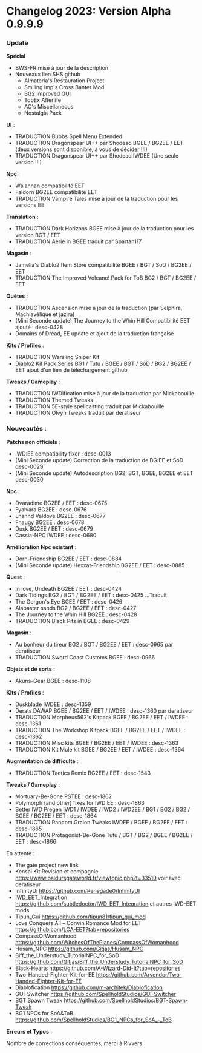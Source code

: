 # Changelog 2023: Version Alpha 0.9.9.9

### Update

**Spécial**

- BWS-FR mise à jour de la description
- Nouveaux lien SHS github	
	- Almateria's Restauration Project
	- Smiling Imp's Cross Banter Mod
	- BG2 Improved GUI
	- TobEx Afterlife
	- AC's Miscellaneous 
	- Nostalgia Pack

**UI** :

- TRADUCTION Bubbs Spell Menu Extended
- TRADUCTION Dragonspear UI++ par Shodead BGEE / BG2EE / EET (deux versions sont disponible, à vous de décider !!!)
- TRADUCTION Dragonspear UI++ par Shodead IWDEE (Une seule version !!!)

**Npc** :

- Walahnan compatibilité EET
- Faldorn BG2EE compatibilité EET
- TRADUCTION Vampire Tales mise à jour de la traduction pour les versions EE

**Translation** :

- TRADUCTION Dark Horizons BGEE mise à jour de la traduction pour les version BGT / EET
- TRADUCTION Aerie in BGEE traduit par Spartan117

**Magasin** :

- Jamella's Diablo2 Item Store compatibilité BGEE / BGT / SoD / BG2EE / EET
- TRADUCTION The Improved Volcano! Pack for ToB  BG2 / BGT / BG2EE / EET

**Quêtes** :

- TRADUCTION Ascension mise à jour de la traduction (par Selphira, Machiavélique et jazira)
- (Mini Seconde update) The Journey to the Whin Hill Compatibilité EET ajouté : desc-0428
- Domains of Dread, EE update et ajout de la traduction française

**Kits / Profiles** :

- TRADUCTION Warsling Sniper Kit
- Diablo2 Kit Pack Series BG1 / Tutu / BGEE / BGT / SoD / BG2 / BG2EE / EET ajout d'un lien de téléchargement github

**Tweaks / Gameplay** :

- TRADUCTION IWDification mise à jour de la traduction par Mickabouille
- TRADUCTION Themed Tweaks
- TRADUCTION 5E-style spellcasting traduit par Mickabouille
- TRADUCTION Olvyn Tweaks traduit par deratiseur
                                            
											
### Nouveautés : 

**Patchs non officiels** :

- IWD:EE compatibility fixer : desc-0013                                  
- (Mini Seconde update) Correction de la traduction de BG:EE et SoD desc-0029
- (Mini Seconde update) Autodescription BG2, BGT, BGEE, BG2EE et EET desc-0030


**Npc** :

- Dvaradime BG2EE / EET : desc-0675
- Fyalvara BG2EE : desc-0676
- Lhannd Valdove BG2EE : desc-0677
- Fhaugy BG2EE : desc-0678
- Dusk BG2EE / EET : desc-0679
- Cassia-NPC IWDEE : desc-0680

**Amélioration Npc existant** :

- Dorn-Friendship BG2EE / EET : desc-0884
- (Mini Seconde update) Hexxat-Friendship BG2EE / EET : desc-0885 

**Quest** :

- In love, Undeath BG2EE / EET : desc-0424
- Dark Tidings BG2 / BGT / BG2EE / EET : desc-0425 ...Traduit
- The Gorgon's Eye BGEE / EET : desc-0426
- Alabaster sands BG2 / BG2EE / EET : desc-0427
- The Journey to the Whin Hill BG2EE : desc-0428
- TRADUCTION Black Pits in BGEE : desc-0429

**Magasin** :

- Au bonheur du tireur BG2 / BGT / BG2EE / EET : desc-0965 par deratiseur
- TRADUCTION Sword Coast Customs BGEE : desc-0966

**Objets et de sorts** :

- Akuns-Gear BGEE : desc-1108

**Kits / Profiles** :

- Duskblade IWDEE : desc-1359
- Derats DAWAP BGEE / BG2EE / EET / IWDEE : desc-1360 par deratiseur
- TRADUCTION Morpheus562's Kitpack BGEE / BG2EE / EET / IWDEE : desc-1361
- TRADUCTION The Workshop Kitpack  BGEE / BG2EE / EET / IWDEE : desc-1362
- TRADUCTION Misc kits  BGEE / BG2EE / EET / IWDEE : desc-1363
- TRADUCTION Kit Mule kit BGEE / BG2EE / EET / IWDEE : desc-1364


**Augmentation de difficulté** :

- TRADUCTION Tactics Remix BG2EE / EET : desc-1543

**Tweaks / Gameplay** :

- Mortuary-Be-Gone PSTEE : desc-1862
- Polymorph (and other) fixes for IWD:EE : desc-1863
- Better IWD Pregen IWD1 / IWDEE / IWD2 / IWD2EE / BG1 / BG2 / BG2 / BGEE / BG2EE / EET : desc-1864 
- TRADUCTION Random Graion Tweaks IWDEE / BGEE / BG2EE / EET : desc-1865
- TRADUCTION Protagonist-Be-Gone Tutu / BGT / BG2 / BGEE / BG2EE / EET : desc-1866


En attente :

- The gate project new link
- Kensai Kit Revision et compagnie https://www.baldursgateworld.fr/viewtopic.php?t=33510 voir avec deratiseur
- InfinityUi https://github.com/Renegade0/InfinityUI
- IWD_EET_Integration https://github.com/subtledoctor/IWD_EET_Integration et autres IWD-EET mods
- Tipun_Gui https://github.com/tipun81/tipun_gui_mod
- Love Conquers All – Corwin Romance Mod for EET https://github.com/LCA-EET?tab=repositories
- CompassOfWomanhood https://github.com/WitchesOfThePlanes/CompassOfWomanhood
- Husam_NPC https://github.com/Gitjas/Husam_NPC
- Biff_the_Understudy_TutorialNPC_for_SoD https://github.com/Gitjas/Biff_the_Understudy_TutorialNPC_for_SoD 
- Black-Hearts https://github.com/A-Wizard-Did-It?tab=repositories
-  Two-Handed-Fighter-Kit-for-EE https://github.com/Arvendor/Two-Handed-Fighter-Kit-for-EE
- Diablofication https://github.com/m-architek/Diablofication
- GUI-Switcher https://github.com/SpellholdStudios/GUI-Switcher
- BGT Spawn Tweak https://github.com/SpellholdStudios/BGT-Spawn-Tweak
- BG1 NPCs for SoA&ToB https://github.com/SpellholdStudios/BG1_NPCs_for_SoA_-_ToB

**Erreurs et Typos** :

Nombre de corrections conséquentes, merci à Rivvers.